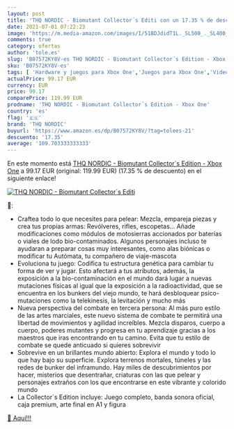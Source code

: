 ```yaml
---
layout: post
title: 'THQ NORDIC - Biomutant Collector´s Editi con un 17.35 % de descuento'
date: 2021-07-01 07:22:23
image: 'https://m.media-amazon.com/images/I/51BDJdidT1L._SL500_._SL400_.jpg'
comments: true
category: ofertas
author: 'tole.es'
slug: 'B07572KY8V-es THQ NORDIC - Biomutant Collector´s Edition - Xbox One'
sku: 'B07572KY8V-es'
tags: [ 'Hardware y juegos para Xbox One','Juegos para Xbox One','Videojuegos','thq nordic','xbox', ]
actualPrice: 99.17 EUR
currency: EUR
price: 99.17
comparePrice: 119.99 EUR
prodname: 'THQ NORDIC - Biomutant Collector´s Edition - Xbox One'
country: 'es'
flag: '🇪🇸'
brand: 'THQ NORDIC'
buyurl: 'https://www.amazon.es/dp/B07572KY8V/?tag=tolees-21'
descuento: '17.35'
average: '109.703333333333'
---
```


En este momento está [THQ NORDIC - Biomutant Collector´s Edition - Xbox One](https://www.amazon.es/dp/B07572KY8V/?tag=tolees-21) a 99.17 EUR (original: 119.99 EUR) (17.35 %  de descuento) en el siguiente enlace!

[![THQ NORDIC - Biomutant Collector´s Editi](https://m.media-amazon.com/images/I/51BDJdidT1L._SL500_._SL400_.jpg)](https://www.amazon.es/dp/B07572KY8V/?tag=tolees-21)

🔎:

- Craftea todo lo que necesites para pelear: Mezcla, empareja piezas y crea tus propias armas: Revólveres, rifles, escopetas… Añade modificaciones como módulos de motosierras accionados por baterías o viales de lodo bio-contaminados. Algunos personajes incluso te ayudaran a preparar cosas muy interesantes, como alas biónicas o modificar tu Autómata, tu compañero de viaje-mascota
- Evoluciona tu juego: Codifica tu estructura genética para cambiar tu forma de ver y jugar. Esto afectará a tus atributos, además, la exposición a la bio-contaminación en el mundo dará lugar a nuevas mutaciones físicas al igual que la exposición a la radioactividad, que se encuentra en los bunkers del viejo mundo, te hará desbloquear psico-mutaciones como la telekinesis, la levitación y mucho más
- Nueva perspectiva del combate en tercera persona: Al más puro estilo de las artes marciales, este nuevo sistema de combate te permitirá una libertad de movimientos y agilidad increíbles. Mezcla disparos, cuerpo a cuerpo, poderes mutantes y progresa en tu aprendizaje gracias a los maestros que iras encontrando en tu camino. Evita que tu estilo de combate se quede anticuado si quieres sobrevivir
- Sobrevive en un brillantes mundo abierto: Explora el mundo y todo lo que hay bajo su superficie. Explora terrenos mortales, túneles y las redes de bunker del inframundo. Hay miles de descubrimientos por hacer, misterios que desentrañar, criaturas con las que pelear y personajes extraños con los que encontrarse en este vibrante y colorido mundo
- La Collector´s Edition incluye: Juego completo, banda sonora oficial, caja premium, arte final en A1 y figura

[🛒 Aquí!!!](https://www.amazon.es/dp/B07572KY8V/?tag=tolees-21)
